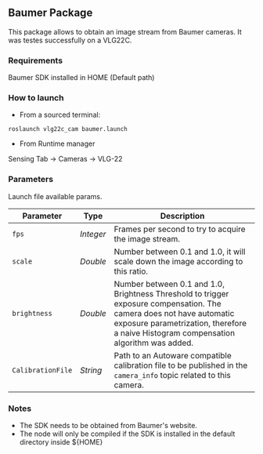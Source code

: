 ## Baumer Package

This package allows to obtain an image stream from Baumer cameras.
It was testes successfully on a VLG22C.

### Requirements

Baumer SDK installed in HOME (Default path)

### How to launch

* From a sourced terminal:

`roslaunch vlg22c_cam baumer.launch`

* From Runtime manager

Sensing Tab -> Cameras -> VLG-22

### Parameters
Launch file available params.

|Parameter| Type| Description|
----------|-----|--------
|`fps`|*Integer* |Frames per second to try to acquire the image stream.|
|`scale`|*Double*|Number between 0.1 and 1.0, it will scale down the image according to this ratio. |
|`brightness`|*Double*|Number between 0.1 and 1.0, Brightness Threshold to trigger exposure compensation. The camera does not have automatic exposure parametrization, therefore a naive Histogram compensation algorithm was added. |
|`CalibrationFile`|*String*|Path to an Autoware compatible calibration file to be published in the `camera_info` topic related to this camera.|


### Notes

* The SDK needs to be obtained from Baumer's website.
* The node will only be compiled if the SDK is installed in the default directory inside ${HOME}